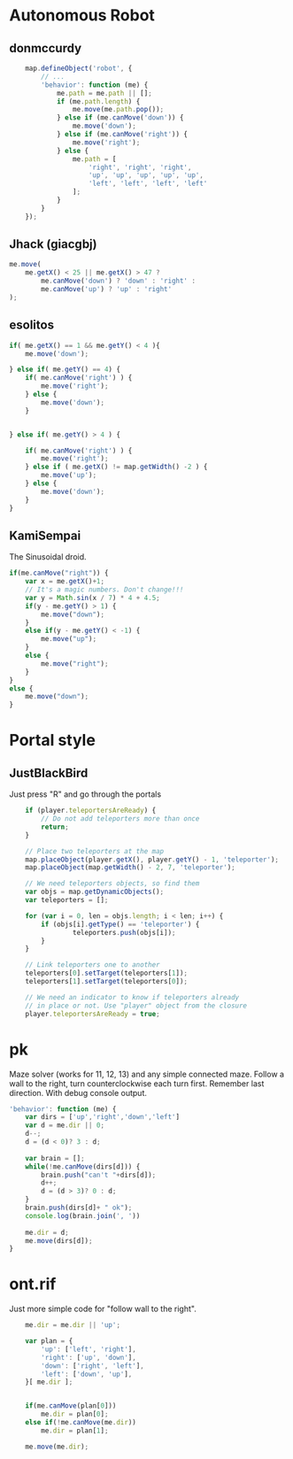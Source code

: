 # Autonomous Robot

## donmccurdy

```javascript
    map.defineObject('robot', {
        // ...
        'behavior': function (me) {
          	me.path = me.path || [];
            if (me.path.length) {
            	me.move(me.path.pop());
	        } else if (me.canMove('down')) {
                me.move('down');
            } else if (me.canMove('right')) {
                me.move('right');
            } else {
            	me.path = [
     	  			'right', 'right', 'right',
                    'up', 'up', 'up', 'up', 'up',
                    'left', 'left', 'left', 'left'
                ];
            }
        }
    });
```


## Jhack (giacgbj)

```javascript
me.move(
	me.getX() < 25 || me.getX() > 47 ?
		me.canMove('down') ? 'down' : 'right' :
		me.canMove('up') ? 'up' : 'right'
);
```

## esolitos
```javascript
if( me.getX() == 1 && me.getY() < 4 ){
    me.move('down');

} else if( me.getY() == 4) {
    if( me.canMove('right') ) {
        me.move('right');
    } else {
        me.move('down');
    }


} else if( me.getY() > 4 ) {

    if( me.canMove('right') ) {
        me.move('right');
    } else if ( me.getX() != map.getWidth() -2 ) {
        me.move('up');
    } else {
        me.move('down');
    }
}
```

## KamiSempai

The Sinusoidal droid.
```javascript
if(me.canMove("right")) {
    var x = me.getX()+1;
    // It's a magic numbers. Don't change!!!
    var y = Math.sin(x / 7) * 4 + 4.5;
    if(y - me.getY() > 1) {
    	me.move("down");
    }
    else if(y - me.getY() < -1) {
    	me.move("up");
    }
    else {
    	me.move("right");
    }
}
else {
	me.move("down");
}
```

# Portal style

## JustBlackBird

Just press "R" and go through the portals
```javascript
    if (player.teleportersAreReady) {
        // Do not add teleporters more than once
        return;
    }

    // Place two teleporters at the map
    map.placeObject(player.getX(), player.getY() - 1, 'teleporter');
    map.placeObject(map.getWidth() - 2, 7, 'teleporter');

    // We need teleporters objects, so find them
    var objs = map.getDynamicObjects();
    var teleporters = [];

    for (var i = 0, len = objs.length; i < len; i++) {
        if (objs[i].getType() == 'teleporter') {
                teleporters.push(objs[i]);
        }
    }

    // Link teleporters one to another
    teleporters[0].setTarget(teleporters[1]);
    teleporters[1].setTarget(teleporters[0]);

    // We need an indicator to know if teleporters already
    // in place or not. Use "player" object from the closure
    player.teleportersAreReady = true;
```

# pk

Maze solver (works for 11, 12, 13) and any simple connected maze.
Follow a wall to the right, turn counterclockwise each turn first. Remember last direction.
With debug console output.
```javascript
'behavior': function (me) {
    var dirs = ['up','right','down','left']
    var d = me.dir || 0;
    d--;
    d = (d < 0)? 3 : d;
    
    var brain = [];
    while(!me.canMove(dirs[d])) {
        brain.push("can't "+dirs[d]);
        d++;
        d = (d > 3)? 0 : d;
    }
    brain.push(dirs[d]+ " ok");
    console.log(brain.join(', '))
    
    me.dir = d;            
    me.move(dirs[d]);
}
```

# ont.rif

Just more simple code for "follow wall to the right".
```javascript
    me.dir = me.dir || 'up';

    var plan = {
        'up': ['left', 'right'],
        'right': ['up', 'down'],
        'down': ['right', 'left'],
        'left': ['down', 'up'],
    }[ me.dir ];


    if(me.canMove(plan[0]))
        me.dir = plan[0];
    else if(!me.canMove(me.dir))
        me.dir = plan[1];

    me.move(me.dir);
```
